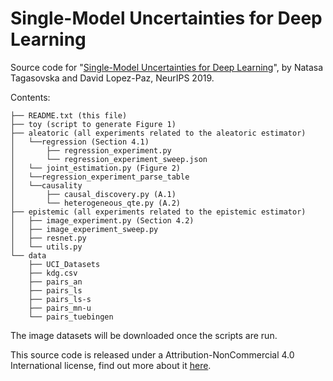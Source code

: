 # Single-Model Uncertainties for Deep Learning

Source code for "[Single-Model Uncertainties for Deep
Learning](https://arxiv.org/abs/1811.00908)", by Natasa Tagasovska and David
Lopez-Paz, NeurIPS 2019.

Contents:
```
├── README.txt (this file)
├── toy (script to generate Figure 1)
├── aleatoric (all experiments related to the aleatoric estimator)
│   └──regression (Section 4.1)
│       ├── regression_experiment.py
│       └── regression_experiment_sweep.json
│	└── joint_estimation.py (Figure 2)
│	└──regression_experiment_parse_table
│   └──causality 
│       ├── causal_discovery.py (A.1)
│       └── heterogeneous_qte.py (A.2)
├── epistemic (all experiments related to the epistemic estimator)
│   ├── image_experiment.py (Section 4.2)
│   ├── image_experiment_sweep.py
│   ├── resnet.py
│   └── utils.py
└── data
    ├── UCI_Datasets
    ├── kdg.csv
    ├── pairs_an
    ├── pairs_ls
    ├── pairs_ls-s
    ├── pairs_mn-u
    └── pairs_tuebingen
```

The image datasets will be downloaded once the scripts are run.

This source code is released under a Attribution-NonCommercial 4.0 International
license, find out more about it [here](LICENSE).
